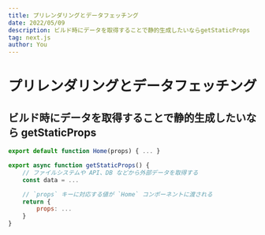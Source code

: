 ```yaml
---
title: プリレンダリングとデータフェッチング
date: 2022/05/09
description: ビルド時にデータを取得することで静的生成したいならgetStaticProps
tag: next.js
author: You
---
```


# プリレンダリングとデータフェッチング

## ビルド時にデータを取得することで静的生成したいなら getStaticProps

```js
export default function Home(props) { ... }

export async function getStaticProps() {
    // ファイルシステムや API、DB などから外部データを取得する
    const data = ...

    // `props` キーに対応する値が `Home` コンポーネントに渡される
    return {
        props: ...
    }
}
```
